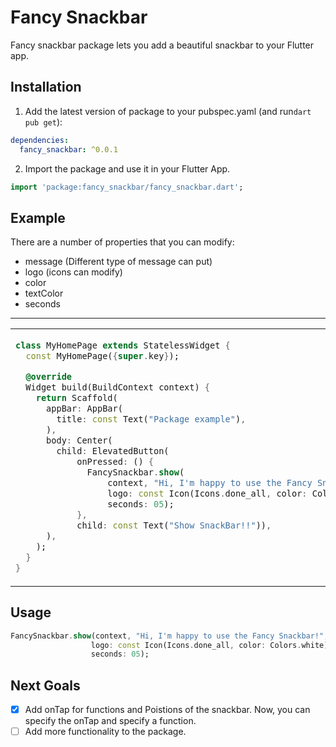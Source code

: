 
# Fancy Snackbar

Fancy snackbar package lets you add a beautiful snackbar to your Flutter app.

## Installation 

1. Add the latest version of package to your pubspec.yaml (and run`dart pub get`):
```yaml
dependencies:
  fancy_snackbar: ^0.0.1
```
2. Import the package and use it in your Flutter App.
```dart
import 'package:fancy_snackbar/fancy_snackbar.dart';
```

## Example
There are a number of properties that you can modify:

 - message (Different type of message can put)
 - logo (icons can modify)               
 - color 
 - textColor
 - seconds

<hr>

<table>
<tr>
<td>

```dart
class MyHomePage extends StatelessWidget {
  const MyHomePage({super.key});

  @override
  Widget build(BuildContext context) {
    return Scaffold(
      appBar: AppBar(
        title: const Text("Package example"),
      ),
      body: Center(
        child: ElevatedButton(
            onPressed: () {
              FancySnackbar.show(
                  context, "Hi, I'm happy to use the Fancy Snackbar!",
                  logo: const Icon(Icons.done_all, color: Colors.white),
                  seconds: 05);
            },
            child: const Text("Show SnackBar!!")),
      ),
    );
  }
}
```

</td>
</tr>
</table>

## Usage
```dart
FancySnackbar.show(context, "Hi, I'm happy to use the Fancy Snackbar!",
                  logo: const Icon(Icons.done_all, color: Colors.white),
                  seconds: 05);
```
## Next Goals

 - [x] Add onTap for functions and Poistions of the snackbar.
 Now, you can specify the onTap and specify a function. 
 - [ ] Add more  functionality to the package.

